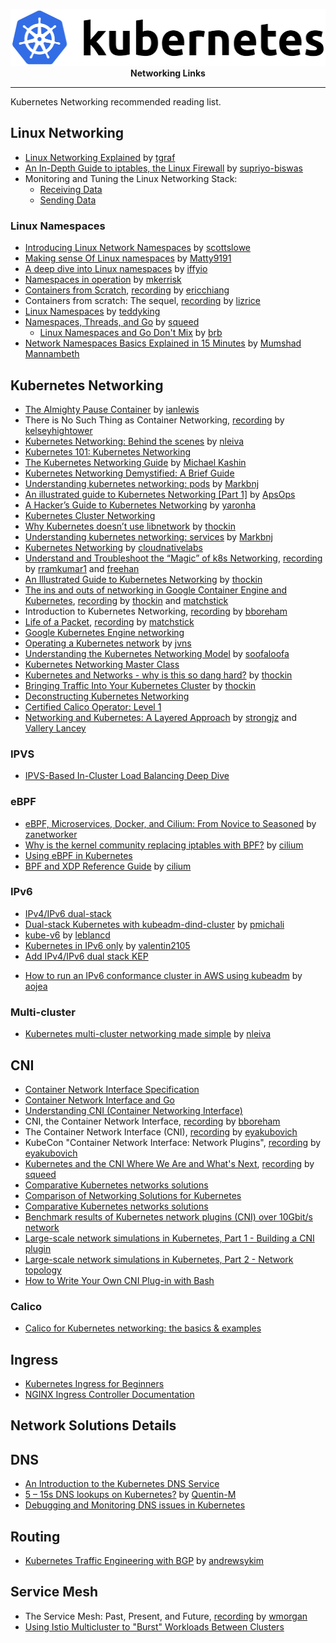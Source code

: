 <p align="center">
  <img width="512" height="91" title="Kubernetes Logo" src="static/Kubernetes_logo.svg"><br>
  <b>Networking Links</b><br>
</p>

---

Kubernetes Networking recommended reading list.

## Linux Networking
- [Linux Networking Explained](https://events.static.linuxfound.org/sites/events/files/slides/2016%20-%20Linux%20Networking%20explained_0.pdf) by [tgraf](https://github.com/tgraf)
- [An In-Depth Guide to iptables, the Linux Firewall](https://www.booleanworld.com/depth-guide-iptables-linux-firewall/) by [supriyo-biswas](https://github.com/supriyo-biswas)
- Monitoring and Tuning the Linux Networking Stack:
  - [Receiving Data](https://blog.packagecloud.io/eng/2016/06/22/monitoring-tuning-linux-networking-stack-receiving-data/)
  - [Sending Data](https://blog.packagecloud.io/eng/2017/02/06/monitoring-tuning-linux-networking-stack-sending-data/)

### Linux Namespaces
- [Introducing Linux Network Namespaces](https://blog.scottlowe.org/2013/09/04/introducing-linux-network-namespaces/) by [scottslowe](https://github.com/scottslowe)
- [Making sense Of Linux namespaces](https://prefetch.net/blog/2018/02/22/making-sense-of-linux-namespaces/) by [Matty9191](https://github.com/Matty9191)
- [A deep dive into Linux namespaces](http://ifeanyi.co/posts/linux-namespaces-part-1/) by [iffyio](https://github.com/iffyio)
- [Namespaces in operation](https://lwn.net/Articles/531114/) by [mkerrisk](https://github.com/mkerrisk)
- [Containers from Scratch](https://speakerdeck.com/ericchiang/coreos-fest-2017-containers-from-scratch), [recording](https://www.youtube.com/watch?v=wyqoi52k5jM) by [ericchiang](https://github.com/ericchiang)
- Containers from scratch: The sequel, [recording](https://www.youtube.com/watch?v=_TsSmSu57Zo) by [lizrice](https://github.com/lizrice)
- [Linux Namespaces](https://medium.com/@teddyking/linux-namespaces-850489d3ccf) by [teddyking](https://github.com/teddyking)
- [Namespaces, Threads, and Go](https://github.com/containernetworking/plugins/tree/master/pkg/ns) by [squeed](https://github.com/squeed)
  - [Linux Namespaces and Go Don't Mix](https://www.weave.works/blog/linux-namespaces-and-go-don-t-mix) by [brb](https://github.com/brb)
- [Network Namespaces Basics Explained in 15 Minutes](https://www.youtube.com/watch?v=j_UUnlVC2Ss) by [Mumshad Mannambeth](https://github.com/mmumshad)

## Kubernetes Networking
- [The Almighty Pause Container](https://www.ianlewis.org/en/almighty-pause-container) by [ianlewis](https://github.com/ianlewis)
- There is No Such Thing as Container Networking, [recording](https://www.youtube.com/watch?v=t98CX8Tberc) by [kelseyhightower](https://github.com/kelseyhightower)
- [Kubernetes Networking: Behind the scenes](https://medium.com/@nleiva/kubernetes-networking-behind-the-scenes-39a1ab1792bb) by [nleiva](https://github.com/nleiva)
- [Kubernetes 101: Kubernetes Networking](https://dominik-tornow.medium.com/kubernetes-networking-22ea81af44d0)
- [The Kubernetes Networking Guide](https://k8s.networkop.co.uk/) by [Michael Kashin](https://github.com/networkop)
- [Kubernetes Networking Demystified: A Brief Guide](https://www.cncf.io/blog/2020/01/30/kubernetes-networking-demystified-a-brief-guide/)
- [Understanding kubernetes networking: pods](https://medium.com/google-cloud/understanding-kubernetes-networking-pods-7117dd28727) by [Markbnj](https://github.com/Markbnj)
- [An illustrated guide to Kubernetes Networking [Part 1]](https://medium.com/@ApsOps/an-illustrated-guide-to-kubernetes-networking-part-1-d1ede3322727) by [ApsOps](https://github.com/ApsOps)
- [A Hacker’s Guide to Kubernetes Networking](https://thenewstack.io/hackers-guide-kubernetes-networking/) by [yaronha](https://github.com/yaronha)
- [Kubernetes Cluster Networking](https://kubernetes.io/docs/concepts/cluster-administration/networking/)
- [Why Kubernetes doesn’t use libnetwork](https://kubernetes.io/blog/2016/01/why-kubernetes-doesnt-use-libnetwork/) by [thockin](https://github.com/thockin)
- [Understanding kubernetes networking: services](https://medium.com/google-cloud/understanding-kubernetes-networking-services-f0cb48e4cc82) by [Markbnj](https://github.com/Markbnj)
- [Kubernetes Networking](https://cloudnativelabs.github.io/post/2017-04-18-kubernetes-networking/) by [cloudnativelabs](https://github.com/cloudnativelabs)
- [Understand and Troubleshoot the “Magic” of k8s Networking](https://kccnceu18.sched.com/event/Dquy/blackholes-and-wormholes-understand-and-troubleshoot-the-magic-of-kubernetes-networking-minhan-xia-rohit-ramkumar-google-intermediate-skill-level-slides-attached), [recording](https://www.youtube.com/watch?v=knIJEzTd3kc) by [rramkumar1](https://github.com/rramkumar1) and [freehan](https://github.com/freehan)
- [An Illustrated Guide to Kubernetes Networking](https://speakerd.s3.amazonaws.com/presentations/005d36f0113d4773be8866496142485e/Illustrated_guid_to_kubernetes_networking.pdf) by [thockin](https://github.com/thockin)
- [The ins and outs of networking in Google Container Engine and Kubernetes](https://speakerdeck.com/thockin/the-ins-and-outs-of-networking-in-google-container-engine), [recording](https://www.youtube.com/watch?v=y2bhV81MfKQ) by [thockin](https://github.com/thockin) and [matchstick](https://github.com/matchstick)
- Introduction to Kubernetes Networking, [recording](https://www.youtube.com/watch?v=7OFw3lgSb1Q) by [bboreham](https://github.com/bboreham)
- [Life of a Packet](https://github.com/sbueringer/kubecon-slides/blob/master/slides/2017-kubecon-eu/Life%20of%20a%20Packet%20%5BI%5D%20-%20Michael%20Rubin%2C%20Google%20-%20KubeCon%20EU%20'17-%20Life%20of%20a%20Packet.pdf), [recording](https://www.youtube.com/watch?v=0Omvgd7Hg1I) by [matchstick](https://github.com/matchstick)
- [Google Kubernetes Engine networking](https://cloud.google.com/kubernetes-engine/docs/concepts/network-overview)
- [Operating a Kubernetes network](https://jvns.ca/blog/2017/10/10/operating-a-kubernetes-network/) by [jvns](https://github.com/jvns)
- [Understanding the Kubernetes Networking Model](https://sookocheff.com/post/kubernetes/understanding-kubernetes-networking-model/) by [soofaloofa](https://github.com/soofaloofa)
- [Kubernetes Networking Master Class](https://rancher.com/events/2018/kubernetes-networking-masterclass-june-online-meetup/)
- [Kubernetes and Networks - why is this so dang hard?](https://speakerdeck.com/thockin/kubernetes-and-networks-why-is-this-so-dang-hard) by [thockin](https://github.com/thockin)
- [Bringing Traffic Into Your Kubernetes Cluster](https://speakerdeck.com/thockin/bringing-traffic-into-your-kubernetes-cluster) by [thockin](https://github.com/thockin)
- [Deconstructing Kubernetes Networking](https://eevans.co/blog/deconstructing-kubernetes-networking/)
- [Certified Calico Operator: Level 1](https://academy.tigera.io/course/certified-calico-operator-level-1/)
- [Networking and Kubernetes: A Layered Approach](https://learning.oreilly.com/library/view/kubernetes-networking/9781492081647/) by [strongjz](https://twitter.com/strongjz) and [Vallery Lancey](https://twitter.com/vllry)

### IPVS
- [IPVS-Based In-Cluster Load Balancing Deep Dive](https://kubernetes.io/blog/2018/07/09/ipvs-based-in-cluster-load-balancing-deep-dive/)

### eBPF
- [eBPF, Microservices, Docker, and Cilium: From Novice to Seasoned](http://www.adelzaalouk.me/2017/security-bpf-docker-cillium/) by [zanetworker](https://github.com/zanetworker)
- [Why is the kernel community replacing iptables with BPF?](https://cilium.io/blog/2018/04/17/why-is-the-kernel-community-replacing-iptables/) by [cilium](https://github.com/cilium)
- [Using eBPF in Kubernetes](https://kubernetes.io/blog/2017/12/using-ebpf-in-kubernetes/)
- [BPF and XDP Reference Guide](https://cilium.readthedocs.io/en/v1.1/bpf/) by [cilium](https://github.com/cilium)

### IPv6
- [IPv4/IPv6 dual-stack](https://kubernetes.io/docs/concepts/services-networking/dual-stack/)
- [Dual-stack Kubernetes with kubeadm-dind-cluster](http://blog.michali.net/2018/11/08/dual-stack-kubernetes-with-kubeadm-dind-cluster/) by [pmichali](https://github.com/pmichali)
- [kube-v6](https://github.com/leblancd/kube-v6) by [leblancd](https://github.com/leblancd)
- [Kubernetes in IPv6 only](https://opsnotice.xyz/kubernetes-ipv6-only/) by [valentin2105](https://github.com/valentin2105)
- [Add IPv4/IPv6 dual stack KEP](https://github.com/kubernetes/enhancements/pull/648)
* [How to run an IPv6 conformance cluster in AWS using kubeadm](https://github.com/aojea/k8s-aws-ipv6) by [aojea](https://github.com/aojea)

### Multi-cluster
- [Kubernetes multi-cluster networking made simple](https://medium.com/@nleiva/kubernetes-multi-cluster-networking-made-simple-c8f26827813) by [nleiva](https://github.com/nleiva)

## CNI
- [Container Network Interface Specification](https://github.com/containernetworking/cni/blob/master/SPEC.md)
- [Container Network Interface and Go](https://www.youtube.com/watch?v=0SXPsLvB0UI)
- [Understanding CNI (Container Networking Interface)](https://www.dasblinkenlichten.com/understanding-cni-container-networking-interface/)
- CNI, the Container Network Interface, [recording](https://skillsmatter.com/skillscasts/10811-cni-the-container-network-interface) by [bboreham](https://github.com/bboreham)
- The Container Network Interface (CNI), [recording](https://www.youtube.com/watch?v=_-9kItVUUCw) by [eyakubovich](https://github.com/eyakubovich)
- KubeCon "Container Network Interface: Network Plugins", [recording](https://www.youtube.com/watch?v=-DB1nxrUwbA) by [eyakubovich](https://github.com/eyakubovich)
- [Kubernetes and the CNI Where We Are and What's Next](https://github.com/sbueringer/kubecon-slides/blob/master/slides/2018-kubecon-eu/Kubernetes%20and%20the%20CNI%20Where%20We%20Are%20and%20What's%20Next%20-%20Casey%20Callendrello%2C%20CoreOS%20(Intermediate%20Skill%20Level)%20-%20Kubernetes-and-the-CNI-Kubecon-218.pdf), [recording](https://www.youtube.com/watch?v=Vn6KYkNevBQ) by [squeed](https://github.com/squeed)
- [Comparative Kubernetes networks solutions](https://www.objectif-libre.com/en/blog/2018/07/05/k8s-network-solutions-comparison/)
- [Comparison of Networking Solutions for Kubernetes](http://machinezone.github.io/research/networking-solutions-for-kubernetes/)
- [Comparative Kubernetes networks solutions](https://www.objectif-libre.com/en/blog/2018/07/05/k8s-network-solutions-comparison/)
- [Benchmark results of Kubernetes network plugins (CNI) over 10Gbit/s network](https://itnext.io/benchmark-results-of-kubernetes-network-plugins-cni-over-10gbit-s-network-36475925a560)
- [Large-scale network simulations in Kubernetes, Part 1 - Building a CNI plugin](https://networkop.co.uk/post/2018-11-k8s-topo-p1/)
- [Large-scale network simulations in Kubernetes, Part 2 - Network topology](https://networkop.co.uk/post/2018-11-k8s-topo-p2/)
- [How to Write Your Own CNI Plug-in with Bash](https://www.altoros.com/blog/kubernetes-networking-writing-your-own-simple-cni-plug-in-with-bash/)

### Calico
- [Calico for Kubernetes networking: the basics & examples](https://medium.com/flant-com/calico-for-kubernetes-networking-792b41e19d69)

## Ingress
- [Kubernetes Ingress for Beginners](https://thenewstack.io/kubernetes-ingress-for-beginners/)
- [NGINX Ingress Controller Documentation](https://kubernetes.github.io/ingress-nginx/)

## Network Solutions Details

## DNS
- [An Introduction to the Kubernetes DNS Service](https://www.digitalocean.com/community/tutorials/an-introduction-to-the-kubernetes-dns-service)
- [5 – 15s DNS lookups on Kubernetes?](https://blog.quentin-machu.fr/2018/06/24/5-15s-dns-lookups-on-kubernetes/) by [Quentin-M](https://github.com/Quentin-M)
- [Debugging and Monitoring DNS issues in Kubernetes](https://cilium.io/blog/2019/12/18/how-to-debug-dns-issues-in-k8s/)

## Routing
- [Kubernetes Traffic Engineering with BGP](https://www.asykim.com/blog/kubernetes-traffic-engineering-with-bgp) by [andrewsykim](https://github.com/andrewsykim)

## Service Mesh

- The Service Mesh: Past, Present, and Future, [recording](https://www.youtube.com/watch?v=2trOvMUuLkk) by [wmorgan](https://github.com/wmorgan)
- [Using Istio Multicluster to "Burst" Workloads Between Clusters](https://codelabs.developers.google.com/codelabs/istio-multi-burst/#0)
